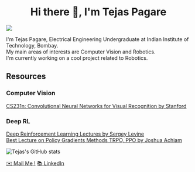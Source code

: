 <h1 align="center">Hi there 👋, I'm Tejas Pagare</h1>

![](https://komarev.com/ghpvc/?username=tejassp2002&style=flat-square)

I'm Tejas Pagare, Electrical Engineering Undergraduate at Indian Institute of Technology, Bombay. \
My main areas of interests are Computer Vision and Robotics.\
I'm currently working on a cool project related to Robotics.

## Resources
### Computer Vision
[CS231n: Convolutional Neural Networks for Visual Recognition by Stanford](https://youtube.com/playlist?list=PL3FW7Lu3i5JvHM8ljYj-zLfQRF3EO8sYv)
### Deep RL
[Deep Reinforcement Learning Lectures by Sergey Levine](http://rail.eecs.berkeley.edu/deeprlcourse/)\
[Best Lecture on Policy Gradients Methods TRPO, PPO by Joshua Achiam](https://www.youtube.com/watch?v=ycCtmp4hcUs&list=PLkFD6_40KJIznC9CDbVTjAF2oyt8_VAe3&index=14&ab_channel=CALESG-EECSCALESG-EECS)

![Tejas's GitHub stats](https://github-readme-stats.vercel.app/api?username=tejassp2002&show_icons=true&theme=radical)

[:envelope: Mail Me !](mailto:tejaspagare2002@gmail.com.com) [:books: LinkedIn](https://www.linkedin.com/in/tejas-pagare-172683179/)
<!--
**tejassp2002/tejassp2002** is a ✨ _special_ ✨ repository because its `README.md` (this file) appears on your GitHub profile.

Here are some ideas to get you started:

- 🔭 I’m currently working on ...
- 🌱 I’m currently learning ...
- 👯 I’m looking to collaborate on ...
- 🤔 I’m looking for help with ...
- 💬 Ask me about ...
- 📫 How to reach me: ...
- 😄 Pronouns: ...
- ⚡ Fun fact: ...
-->
